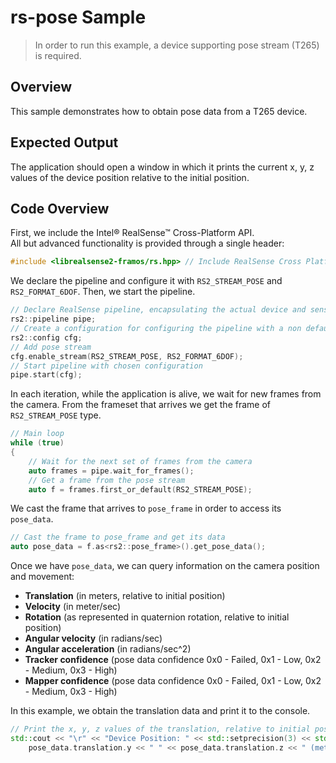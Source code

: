 # rs-pose Sample

> In order to run this example, a device supporting pose stream (T265) is required.

## Overview
This sample demonstrates how to obtain pose data from a T265 device.

## Expected Output
The application should open a window in which it prints the current x, y, z values of the device position relative to the initial position.

## Code Overview

First, we include the Intel® RealSense™ Cross-Platform API.  
All but advanced functionality is provided through a single header:
```cpp
#include <librealsense2-framos/rs.hpp> // Include RealSense Cross Platform API
```

We declare the pipeline and configure it with `RS2_STREAM_POSE` and `RS2_FORMAT_6DOF`. Then, we start the pipeline.
```cpp
// Declare RealSense pipeline, encapsulating the actual device and sensors
rs2::pipeline pipe;
// Create a configuration for configuring the pipeline with a non default profile
rs2::config cfg;
// Add pose stream
cfg.enable_stream(RS2_STREAM_POSE, RS2_FORMAT_6DOF);
// Start pipeline with chosen configuration
pipe.start(cfg);
```

In each iteration, while the application is alive, we wait for new frames from the camera. From the frameset that arrives we get the frame of `RS2_STREAM_POSE` type.
```cpp
// Main loop
while (true)
{
    // Wait for the next set of frames from the camera
    auto frames = pipe.wait_for_frames();
    // Get a frame from the pose stream
    auto f = frames.first_or_default(RS2_STREAM_POSE);
```

We cast the frame that arrives to `pose_frame` in order to access its `pose_data`.
```cpp
// Cast the frame to pose_frame and get its data
auto pose_data = f.as<rs2::pose_frame>().get_pose_data();
```

Once we have `pose_data`, we can query information on the camera position and movement: 
- **Translation** (in meters, relative to initial position)
- **Velocity** (in meter/sec)
- **Rotation** (as represented in quaternion rotation, relative to initial position)
- **Angular velocity** (in radians/sec)
- **Angular acceleration** (in radians/sec^2)
- **Tracker confidence** (pose data confidence 0x0 - Failed, 0x1 - Low, 0x2 - Medium, 0x3 - High)
- **Mapper confidence** (pose data confidence 0x0 - Failed, 0x1 - Low, 0x2 - Medium, 0x3 - High)

In this example, we obtain the translation data and print it to the console.
```cpp
// Print the x, y, z values of the translation, relative to initial position
std::cout << "\r" << "Device Position: " << std::setprecision(3) << std::fixed << pose_data.translation.x << " " <<
    pose_data.translation.y << " " << pose_data.translation.z << " (meters)";
```
